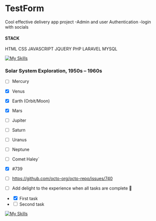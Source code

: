 # TestForm

Cool effective delivery app project
-Admin and user Authentication
-login with socials

#### STACK
  HTML
CSS 
JAVASCRIPT 
JQUERY 
PHP 
LARAVEL 
MYSQL

[![My Skills](https://skills.thijs.gg/icons?i=js,html,css,jquery,php,laravel,vue,mysql,bootstrap)](https://skills.thijs.gg)
### Solar System Exploration, 1950s – 1960s

- [ ] Mercury
- [x] Venus
- [x] Earth (Orbit/Moon)
- [x] Mars
- [ ] Jupiter
- [ ] Saturn
- [ ] Uranus
- [ ] Neptune
- [ ] Comet Haley`

- [x] #739
- [ ] https://github.com/octo-org/octo-repo/issues/740
- [ ] Add delight to the experience when all tasks are complete :tada:

<ul>
    <li><input type="checkbox" checked> First task</li>
    <li><input type="checkbox"> Second task</li>
</ul>

[![My Skills](https://skills.thijs.gg/icons?i=js,html,css,wasm)](https://skills.thijs.gg)

